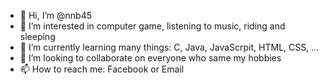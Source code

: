 - 👋 Hi, I’m @nnb45
- 👀 I’m interested in computer game, listening to music, riding and sleeping
- 🌱 I’m currently learning many things: C, Java, JavaScrpit, HTML, CSS, ...
- 💞️ I’m looking to collaborate on everyone who same my hobbies
- 📫 How to reach me: Facebook or Email

<!---
nnb45/nnb45 is a ✨ special ✨ repository because its `README.md` (this file) appears on your GitHub profile.
You can click the Preview link to take a look at your changes.
--->
